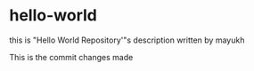 # hello-world
this is "Hello World Repository'"s description written by mayukh

This is the commit changes made 
